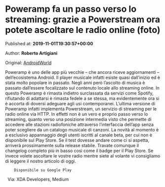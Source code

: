
# Poweramp fa un passo verso lo streaming: grazie a Powerstream ora potete ascoltare le radio online (foto)

Published at: **2019-11-01T19:30:57+00:00**

Author: **Roberto Artigiani**

Original: [AndroidWorld](https://www.androidworld.it/2019/11/01/poweramp-un-passo-verso-lo-streaming-grazie-powerstream-ora-potete-ascoltare-le-radio-online-foto-677537/)

Poweramp è uno delle app più vecchie – che ancora riceve aggiornamenti – dell’ecosistema Android. Il player musicale infatti esiste quasi dall’inizio ed è stata molto popolare in passato. Negli anni però l’ascolto di musica è passato dall’essere focalizzato sul contenuto locale allo streaming online. In questo Poweramp è rimasta indietro surclassata da servizi come Spotify, rifiutando di adattarsi è rimasta fedele a se stessa, ma evidentemente ora si è accorta di doversi adeguare agli usi contemporanei.
L’ultima versione di Poweramp infatti implementa Powerstream, un servizio di streaming per le radio online via HTTP. In effetti non è un vero e proprio passo verso lo streaming, quanto verso una posizione intermedia visto che permette di accedere alle stazioni radiofoniche attraverso l’interfaccia dell’app senza poter scegliere da un catalogo musicale di canzoni.
La novità al momento è a esclusivo appannaggio degli utenti iscritti al canale beta, per cui non è disponibile sul Play Store. Se il test dovesse andare come ci si aspetta, arriverà prossimamente sulla release stabile. Travate comunque il changelog completo più in basso così come il badge per il Play Store. Se invece volete ascoltare le vostre radio mentre siete al volante vi consigliamo di leggere il nostro articolo di oggi.

        Disponibile su Google Play
      
 
Via: XDA Developers, Medium
